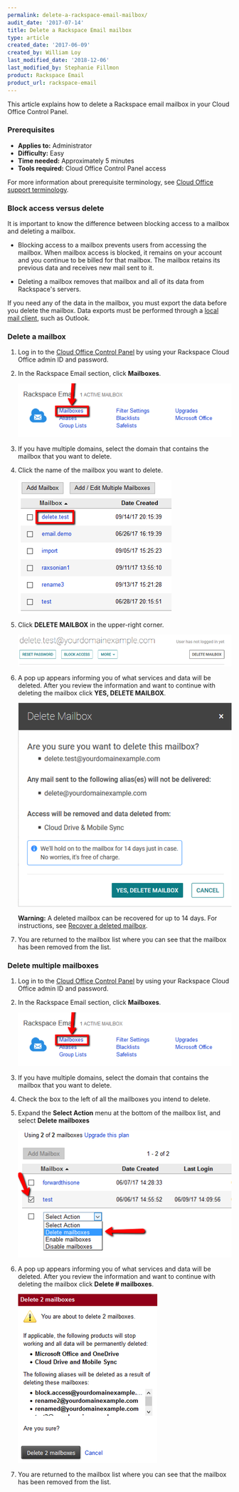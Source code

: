 ```yaml
---
permalink: delete-a-rackspace-email-mailbox/
audit_date: '2017-07-14'
title: Delete a Rackspace Email mailbox
type: article
created_date: '2017-06-09'
created_by: William Loy
last_modified_date: '2018-12-06'
last_modified_by: Stephanie Fillmon
product: Rackspace Email
product_url: rackspace-email
---
```


This article explains how to delete a Rackspace email mailbox in your Cloud Office Control Panel.

### Prerequisites

- **Applies to:** Administrator
- **Difficulty:** Easy
- **Time needed:** Approximately 5 minutes
- **Tools required:**  Cloud Office Control Panel access

For more information about prerequisite terminology, see [Cloud Office support terminology](/support/how-to/cloud-office-support-terminology).


### Block access versus delete

It is important to know the difference between blocking access to a mailbox and deleting a mailbox.

- Blocking access to a mailbox prevents users from accessing the mailbox. When mailbox access is blocked, it remains on your account and you continue to be billed for that mailbox. The mailbox retains its previous data and receives new mail sent to it.

- Deleting a mailbox removes that mailbox and all of its data from Rackspace's servers.

If you need any of the data in the mailbox, you must export the data before you delete the mailbox. Data exports must be performed through a [local mail client](/support/how-to/cloud-office-support-terminology), such as Outlook.

### Delete a mailbox

1. Log in to the [Cloud Office Control Panel](https://cp.rackspace.com/) by using your Rackspace Cloud Office admin ID and password.
2. In the Rackspace Email section, click **Mailboxes**.

   ![](add-mailbox-sc1.png)

3. If you have multiple domains, select the domain that contains the mailbox that you want to delete.
4. Click the name of the mailbox you want to delete.

    ![](click_username.png)

5. Click **DELETE MAILBOX** in the upper-right corner.

    ![](delete_button.png)

6. A pop up appears informing you of what services and data will be deleted. After you review the information and want to continue with deleting the mailbox click **YES, DELETE MAILBOX**.

    ![](yes_delete.png)

    **Warning:** A deleted mailbox can be recovered for up to 14 days. For instructions, see [Recover a deleted mailbox](/support/how-to/recover-a-deleted-rackspace-email-mailbox/).

7. You are returned to the mailbox list where you can see that the mailbox has been removed from the list.

### Delete multiple mailboxes

1. Log in to the [Cloud Office Control Panel](https://cp.rackspace.com/) by using your Rackspace Cloud Office admin ID and password.
2. In the Rackspace Email section, click **Mailboxes**.

   ![](add-mailbox-sc1.png)

3. If you have multiple domains, select the domain that contains the mailbox that you want to delete.

4. Check the box to the left of all the mailboxes you intend to delete.

5. Expand the **Select Action** menu at the bottom of the mailbox list, and select **Delete mailboxes**

   ![](delete-rse-box-sc2.png)

6.  A pop up appears informing you of what services and data will be deleted. After you review the information and want to continue with deleting the mailbox click **Delete # mailboxes**.

    ![](delete_mult_mailboxes.png)

7. You are returned to the mailbox list where you can see that the mailbox has been removed from the list.
